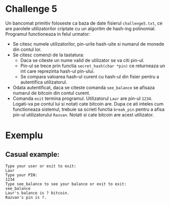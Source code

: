 # Challenge 5
Un bancomat primitiv foloseste ca baza de date fisierul `challenge5.txt`, ce are parolele utilizatorilor criptate cu un algoritm de hash-ing polinomial.
Programul functioneaza in felul urmator:
  * Se citesc numele utilizatorilor, pin-urile hash-uite si numarul de monede din contul lor.
  * Se citesc comenzi de la tastatura:
    * Daca se citeste un nume valid de utilizator se va citi pin-ul.
    * Pin-ul se trece prin functia `secret_hash(char *pin)` ce returneaza un int care reprezinta hash-ul pin-ului.
    * Se compara valoarea hash-ul curent cu hash-ul din fisier pentru a autentifica utilizatorul.
  * Odata autentificat, daca se citeste comanda `see_balance` se afisaza numarul de bitcoin din contul curent.
  * Comanda `exit` termina programul.
Utilizatorul `Laur` are pin-ul `1234`. Logati-va pe contul lui si notati cate bitcoin are.
Dupa ce ati inteles cum functioneaza sistemul, trebuie sa scrieti functia `break_pin` pentru a afisa pin-ul utilizatorului `Razvan`.
Notati si cate bitcoin are acest utilizator.
# Exemplu
## Casual example:
```
Type your user or exit to exit:
Laur
Type your PIN:
1234
Type see_balance to see your balance or exit to exit:
see_balance
Laur's balance is ? bitcoin.
Razvan's pin is ?.
```
